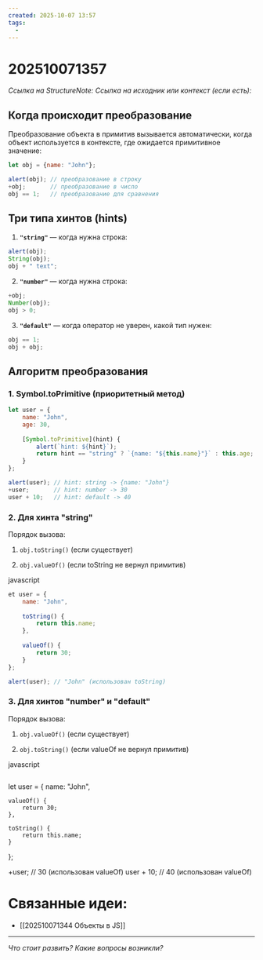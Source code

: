 ```yaml
---
created: 2025-10-07 13:57
tags:
  -
---
```

# 202510071357
*Ссылка на StructureNote:*
*Ссылка на исходник или контекст (если есть):* 

## Когда происходит преобразование

Преобразование объекта в примитив вызывается автоматически, когда объект используется в контексте, где ожидается примитивное значение:
```js
let obj = {name: "John"};

alert(obj); // преобразование в строку
+obj;       // преобразование в число
obj == 1;   // преобразование для сравнения
```

## Три типа хинтов (hints)

1. **`"string"`** — когда нужна строка:
```js
alert(obj);
String(obj);
obj + " text";
```
2. **`"number"`** — когда нужна строка:
```js
+obj;
Number(obj);
obj > 0;
```
3. **`"default"`** — когда оператор не уверен, какой тип нужен:
```js
obj == 1;
obj + obj;
```
## Алгоритм преобразования

### 1. Symbol.toPrimitive (приоритетный метод)

```js
let user = {
    name: "John",
    age: 30,
    
    [Symbol.toPrimitive](hint) {
        alert(`hint: ${hint}`);
        return hint == "string" ? `{name: "${this.name}"}` : this.age;
    }
};

alert(user); // hint: string -> {name: "John"}
+user;       // hint: number -> 30
user + 10;   // hint: default -> 40

```

### 2. Для хинта "string"

Порядок вызова:

1. `obj.toString()` (если существует)
    
2. `obj.valueOf()` (если toString не вернул примитив)
    

javascript
```js
et user = {
    name: "John",
    
    toString() {
        return this.name;
    },
    
    valueOf() {
        return 30;
    }
};

alert(user); // "John" (использован toString)
```
### 3. Для хинтов "number" и "default"

Порядок вызова:

1. `obj.valueOf()` (если существует)
    
2. `obj.toString()` (если valueOf не вернул примитив)
    

javascript
```js

```
let user = {
    name: "John",
    
    valueOf() {
        return 30;
    },
    
    toString() {
        return this.name;
    }
};

+user;     // 30 (использован valueOf)
user + 10; // 40 (использован valueOf)
# Связанные идеи:
* [[202510071344 Объекты в JS]]
---

*Что стоит развить? Какие вопросы возникли?*
